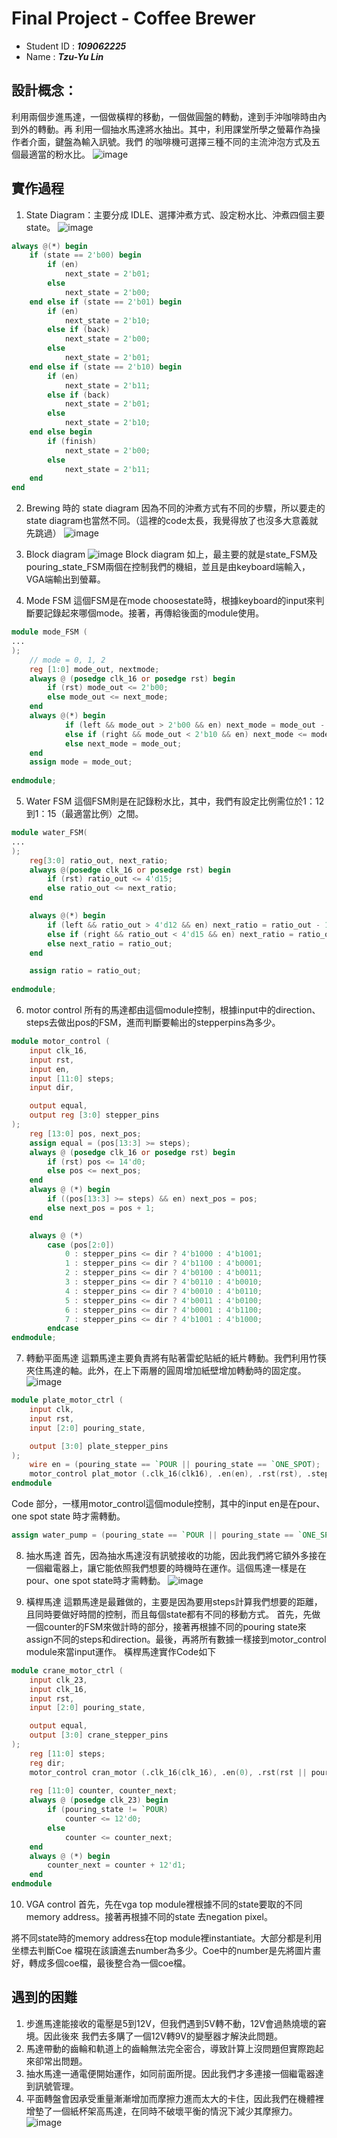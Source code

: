 # Final Project - Coffee Brewer

- Student ID : ***109062225***
- Name : ***Tzu-Yu Lin***

## 設計概念： 
利用兩個步進馬達，一個做橫桿的移動，一個做圓盤的轉動，達到手沖咖啡時由內到外的轉動。再
利用一個抽水馬達將水抽出。其中，利用課堂所學之螢幕作為操作者介面，鍵盤為輸入訊號。我們
的咖啡機可選擇三種不同的主流沖泡方式及五個最適當的粉水比。
![image](https://hackmd.io/_uploads/S1JhIvz1ye.png)

## 實作過程
1. State Diagram：主要分成 IDLE、選擇沖煮方式、設定粉水比、沖煮四個主要state。
![image](https://hackmd.io/_uploads/HJV9wvM1Jl.png)
```verilog
always @(*) begin
    if (state == 2'b00) begin
        if (en)
            next_state = 2'b01;
        else
            next_state = 2'b00;
    end else if (state == 2'b01) begin
        if (en)
            next_state = 2'b10;
        else if (back)
            next_state = 2'b00;
        else
            next_state = 2'b01;
    end else if (state == 2'b10) begin
        if (en)
            next_state = 2'b11;
        else if (back)
            next_state = 2'b01;
        else
            next_state = 2'b10;
    end else begin
        if (finish)
            next_state = 2'b00;
        else
            next_state = 2'b11;
    end
end
```

2. Brewing 時的 state diagram
因為不同的沖煮方式有不同的步驟，所以要走的state diagram也當然不同。（這裡的code太長，我覺得放了也沒多大意義就先跳過）
![image](https://hackmd.io/_uploads/rkqxDvf1kx.png)

3. Block diagram
![image](https://hackmd.io/_uploads/HJCEPvGkye.png)
Block diagram 如上，最主要的就是state_FSM及pouring_state_FSM兩個在控制我們的機組，並且是由keyboard端輸入，VGA端輸出到螢幕。

4. Mode FSM
這個FSM是在mode choosestate時，根據keyboard的input來判斷要記錄起來哪個mode。接著，再傳給後面的module使用。
```verilog
module mode_FSM (
...
);
    // mode = 0, 1, 2
    reg [1:0] mode_out, nextmode;
    always @ (posedge clk_16 or posedge rst) begin
        if (rst) mode_out <= 2'b00;
        else mode_out <= next_mode;
    end
    always @(*) begin
            if (left && mode_out > 2'b00 && en) next_mode = mode_out - 1;
            else if (right && mode_out < 2'b10 && en) next_mode <= mode_out + 1;
            else next_mode = mode_out;
    end
    assign mode = mode_out;
    
endmodule;
```

5. Water FSM
這個FSM則是在記錄粉水比，其中，我們有設定比例需位於1：12到1：15（最適當比例）之間。
```verilog
module water_FSM(
...
);
    reg[3:0] ratio_out, next_ratio;
    always @(posedge clk_16 or posedge rst) begin
        if (rst) ratio_out <= 4'd15;
        else ratio_out <= next_ratio;
    end

    always @(*) begin
        if (left && ratio_out > 4'd12 && en) next_ratio = ratio_out - 1;
        else if (right && ratio_out < 4'd15 && en) next_ratio = ratio_out + 1;
        else next_ratio = ratio_out;
    end

    assign ratio = ratio_out;
    
endmodule;
```

6. motor control
所有的馬達都由這個module控制，根據input中的direction、steps去做出pos的FSM，進而判斷要輸出的stepperpins為多少。
```verilog
module motor_control (
    input clk_16,
    input rst,
    input en,
    input [11:0] steps;
    input dir,

    output equal,
    output reg [3:0] stepper_pins
);
    reg [13:0] pos, next_pos;
    assign equal = (pos[13:3] >= steps);
    always @ (posedge clk_16 or posedge rst) begin
        if (rst) pos <= 14'd0;
        else pos <= next_pos;
    end
    always @ (*) begin
        if ((pos[13:3] >= steps) && en) next_pos = pos;
        else next_pos = pos + 1;
    end

    always @ (*)
        case (pos[2:0])
            0 : stepper_pins <= dir ? 4'b1000 : 4'b1001;
            1 : stepper_pins <= dir ? 4'b1100 : 4'b0001;
            2 : stepper_pins <= dir ? 4'b0100 : 4'b0011;
            3 : stepper_pins <= dir ? 4'b0110 : 4'b0010;
            4 : stepper_pins <= dir ? 4'b0010 : 4'b0110;
            5 : stepper_pins <= dir ? 4'b0011 : 4'b0100;
            6 : stepper_pins <= dir ? 4'b0001 : 4'b1100;
            7 : stepper_pins <= dir ? 4'b1001 : 4'b1000;
        endcase
endmodule;
```

7. 轉動平面馬達
這顆馬達主要負責將有貼著雷蛇貼紙的紙片轉動。我們利用竹筷夾住馬達的軸。此外，在上下兩層的圓周增加紙壁增加轉動時的固定度。
![image](https://hackmd.io/_uploads/H1P4_PGkyg.png)
```verilog
module plate_motor_ctrl (
    input clk,
    input rst,
    input [2:0] pouring_state,

    output [3:0] plate_stepper_pins
);
    wire en = (pouring_state == `POUR || pouring_state == `ONE_SPOT);
    motor_control plat_motor (.clk_16(clk16), .en(en), .rst(rst), .steps(12'd0), .dir(1'b0), .stepper_pins(plate_stepper_pins));
endmodule
```
Code 部分，一樣用motor_control這個module控制，其中的input en是在pour、one spot state 時才需轉動。
```verilog
assign water_pump = (pouring_state == `POUR || pouring_state == `ONE_SPOT);
```

8. 抽水馬達
首先，因為抽水馬達沒有訊號接收的功能，因此我們將它額外多接在一個繼電器上，讓它能依照我們想要的時機時在運作。這個馬達一樣是在pour、one spot state時才需轉動。
![image](https://hackmd.io/_uploads/B1X_uDM1yg.png)

9. 橫桿馬達
這顆馬達是最難做的，主要是因為要用steps計算我們想要的距離，且同時要做好時間的控制，而且每個state都有不同的移動方式。
首先，先做一個counter的FSM來做計時的部分，接著再根據不同的pouring state來assign不同的steps和direction。最後，再將所有數據一樣接到motor_control module來當input運作。
橫桿馬達實作Code如下
```verilog
module crane_motor_ctrl (
    input clk_23,
    input clk_16,
    input rst,
    input [2:0] pouring_state,

    output equal,
    output [3:0] crane_stepper_pins
);
    reg [11:0] steps;
    reg dir;
    motor_control cran_motor (.clk_16(clk_16), .en(0), .rst(rst || pouring_state == `IDLE));
    
    reg [11:0] counter, counter_next;
    always @ (posedge clk_23) begin
        if (pouring_state != `POUR)
            counter <= 12'd0;
        else
            counter <= counter_next;
    end
    always @ (*) begin
        counter_next = counter + 12'd1;
    end
endmodule
```

10. VGA control
首先，先在vga top module裡根據不同的state要取的不同memory address。接著再根據不同的state 去negation pixel。

將不同state時的memory address在top module裡instantiate。大部分都是利用坐標去判斷Coe 檔現在該讀進去number為多少。Coe中的number是先將圖片畫好，轉成多個coe檔，最後整合為一個coe檔。

## 遇到的困難
1. 步進馬達能接收的電壓是5到12V，但我們遇到5V轉不動，12V會過熱燒壞的窘境。因此後來
我們去多購了一個12V轉9V的變壓器才解決此問題。 
2. 馬達帶動的齒輪和軌道上的齒輪無法完全密合，導致計算上沒問題但實際跑起來卻常出問題。 
3. 抽水馬達一通電便開始運作，如同前面所提。因此我們才多連接一個繼電器達到訊號管理。 
4. 平面轉盤會因承受重量漸漸增加而摩擦力進而太大的卡住，因此我們在機體裡增墊了一個紙杯架高馬達，在同時不破壞平衡的情況下減少其摩擦力。
![image](https://hackmd.io/_uploads/Byo7Fvz1ye.png)
